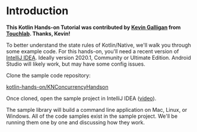 # Introduction

**This Kotlin Hands-on Tutorial was contributed by [Kevin Galligan](https://github.com/kpgalligan) from [Touchlab](https://touchlab.co/). Thanks, Kevin!**

To better understand the state rules of Kotlin/Native, we'll walk you through some example code. For this hands-on, you'll need a recent version of [IntelliJ IDEA](https://www.jetbrains.com/idea/). Ideally version 2020.1, Community or Ultimate Edition. Android Studio will likely work, but may have some config issues.

Clone the sample code repository:

[kotlin-hands-on/KNConcurrencyHandson](https://github.com/kotlin-hands-on/KNConcurrencyHandson)

Once cloned, open the sample project in IntelliJ IDEA ([video](https://youtu.be/kU8jj6kdqXo)).

The sample library will build a command line application on Mac, Linux, or Windows. All of the code samples exist in the sample project. We'll be running them one by one and discussing how they work.


